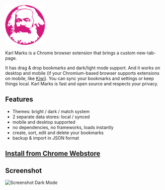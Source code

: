 ![Karl Marks logo](icons/128.png)

Karl Marks is a Chrome browser extension that brings a custom new-tab-page.

It has drag & drop bookmarks and dark/light mode support. And it works on desktop and mobile (if your Chromium-based browser supports extensions on mobile, like [Kiwi](https://kiwibrowser.com)). You can sync your bookmarks and settings or keep things local. Karl Marks is fast and open source and respects your privacy.
 ## Features
  - Themes: bright / dark / match system
  - 2 separate data stores: local / synced
  - mobile and desktop supported
  - no dependencies, no frameworks, loads instantly
  - create, sort, edit and delete your bookmarks
  - backup & import in JSON format

## [Install from Chrome Webstore](https://chrome.google.com/webstore/detail/karl-marks/odkohchphnbfhpnpidbfgcmfmomeaaeo)

## Screenshot
![Screenshot Dark Mode](https://i.imgur.com/fjcPFm3.png)


